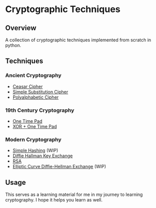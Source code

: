# Cryptographic Techniques

## Overview

A collection of cryptographic techniques implemented from scratch in python.

## Techniques

### Ancient Cryptography

- [Ceasar Cipher](/caesar_cipher.py)
- [Simple Substitution Cipher](/simple_substitution.py)
- [Polyalphabetic Cipher](/polyaphabetic_cipher.py)

### 19th Century Cryptography

- [One Time Pad](./one_time_pad.py)
- [XOR + One Time Pad](./xor_and_one_time_pad.py)

### Modern Cryptography

- [Simple Hashing](./simple_hashing.py) (WIP)
- [Diffie Hallman Key Exchange](./diffie_hellman.py)
- [RSA](./rsa.py)
- [Elliptic Curve Diffie-Hellman Exchange](./ecdhe.py) (WIP)

## Usage

This serves as a learning material for me in my journey to learning cryptography. I hope it helps you learn as well.
